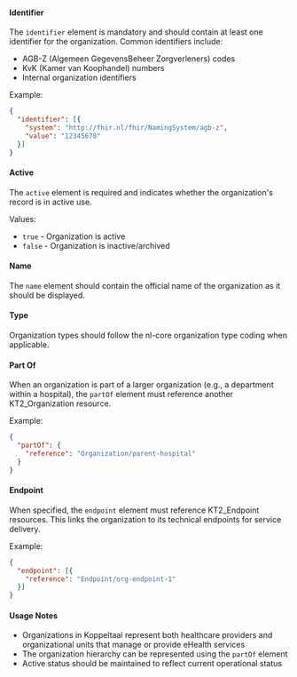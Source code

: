 #### Identifier

The `identifier` element is mandatory and should contain at least one identifier for the organization. Common identifiers include:
- AGB-Z (Algemeen GegevensBeheer Zorgverleners) codes
- KvK (Kamer van Koophandel) numbers
- Internal organization identifiers

Example:
```json
{
  "identifier": [{
    "system": "http://fhir.nl/fhir/NamingSystem/agb-z",
    "value": "12345678"
  }]
}
```

#### Active

The `active` element is required and indicates whether the organization's record is in active use.

Values:
- `true` - Organization is active
- `false` - Organization is inactive/archived

#### Name

The `name` element should contain the official name of the organization as it should be displayed.

#### Type

Organization types should follow the nl-core organization type coding when applicable.

#### Part Of

When an organization is part of a larger organization (e.g., a department within a hospital), the `partOf` element must reference another KT2_Organization resource.

Example:
```json
{
  "partOf": {
    "reference": "Organization/parent-hospital"
  }
}
```

#### Endpoint

When specified, the `endpoint` element must reference KT2_Endpoint resources. This links the organization to its technical endpoints for service delivery.

Example:
```json
{
  "endpoint": [{
    "reference": "Endpoint/org-endpoint-1"
  }]
}
```

#### Usage Notes

- Organizations in Koppeltaal represent both healthcare providers and organizational units that manage or provide eHealth services
- The organization hierarchy can be represented using the `partOf` element
- Active status should be maintained to reflect current operational status